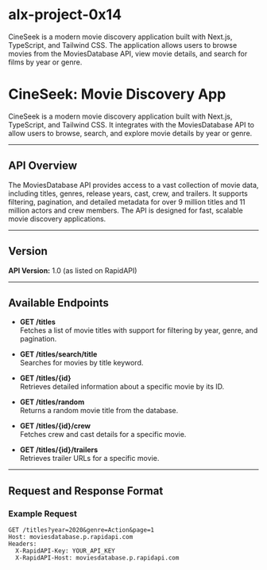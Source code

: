 # alx-project-0x14
CineSeek is a modern movie discovery application built with Next.js, TypeScript, and Tailwind CSS. The application allows users to browse movies from the MoviesDatabase API, view movie details, and search for films by year or genre.

# CineSeek: Movie Discovery App

CineSeek is a modern movie discovery application built with Next.js, TypeScript, and Tailwind CSS. It integrates with the MoviesDatabase API to allow users to browse, search, and explore movie details by year or genre.

---

## API Overview

The MoviesDatabase API provides access to a vast collection of movie data, including titles, genres, release years, cast, crew, and trailers. It supports filtering, pagination, and detailed metadata for over 9 million titles and 11 million actors and crew members. The API is designed for fast, scalable movie discovery applications.

---

## Version

**API Version:** 1.0 (as listed on RapidAPI)

---

## Available Endpoints

- **GET /titles**  
  Fetches a list of movie titles with support for filtering by year, genre, and pagination.

- **GET /titles/search/title**  
  Searches for movies by title keyword.

- **GET /titles/{id}**  
  Retrieves detailed information about a specific movie by its ID.

- **GET /titles/random**  
  Returns a random movie title from the database.

- **GET /titles/{id}/crew**  
  Fetches crew and cast details for a specific movie.

- **GET /titles/{id}/trailers**  
  Retrieves trailer URLs for a specific movie.

---

## Request and Response Format

### Example Request

```http
GET /titles?year=2020&genre=Action&page=1
Host: moviesdatabase.p.rapidapi.com
Headers:
  X-RapidAPI-Key: YOUR_API_KEY
  X-RapidAPI-Host: moviesdatabase.p.rapidapi.com
